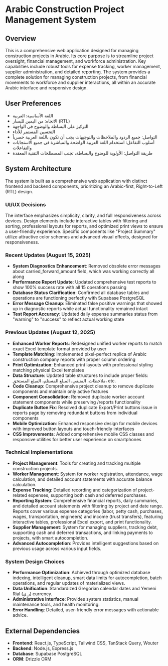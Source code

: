 # Arabic Construction Project Management System

## Overview
This is a comprehensive web application designed for managing construction projects in Arabic. Its core purpose is to streamline project oversight, financial management, and workforce administration. Key capabilities include robust tools for expense tracking, worker management, supplier administration, and detailed reporting. The system provides a complete solution for managing construction projects, from financial movements to workforce and supplier interactions, all within an accurate Arabic interface and responsive design.

## User Preferences
- اللغة الأساسية: العربية
- الاتجاه: من اليمين لليسار (RTL)
- التركيز على البساطة والوضوح في الواجهة
- التحسين المستمر للأداء
- التواصل: جميع الردود والملاحظات والتوجيهات يجب أن تكون باللغة العربية حصرياً
- أسلوب التفاعل: استخدام اللغة العربية الواضحة والمباشرة في جميع الاستجابات والتفاعلات
- طريقة التواصل: الأولوية للوضوح والبساطة، تجنب المصطلحات التقنية المعقدة

## System Architecture
The system is built as a comprehensive web application with distinct frontend and backend components, prioritizing an Arabic-first, Right-to-Left (RTL) design.

### UI/UX Decisions
The interface emphasizes simplicity, clarity, and full responsiveness across devices. Design elements include interactive tables with filtering and sorting, professional layouts for reports, and optimized print views to ensure a user-friendly experience. Specific components like "Project Summary" utilize attractive color schemes and advanced visual effects, designed for responsiveness.

### Recent Updates (August 15, 2025)
- **System Diagnostics Enhancement**: Removed obsolete error messages about carried_forward_amount field, which was working correctly all along
- **Performance Report Update**: Updated comprehensive test reports to show 100% success rate with all 15 operations passing
- **Database Status Clarification**: Confirmed all database tables and operations are functioning perfectly with Supabase PostgreSQL
- **Error Message Cleanup**: Eliminated false positive warnings that showed up in diagnostic reports while actual functionality remained intact
- **Test Report Accuracy**: Updated daily expense summaries status from "warning" to "success" to reflect actual working state

### Previous Updates (August 12, 2025)
- **Enhanced Worker Reports**: Redesigned unified worker reports to match exact Excel template format provided by user
- **Template Matching**: Implemented pixel-perfect replica of Arabic construction company reports with proper column ordering
- **Print Optimization**: Enhanced print layouts with professional styling matching physical Excel templates
- **Data Structure**: Updated table structures to include proper fields: ملاحظات، المتبقي، المبلغ المستلم، المبلغ المستحق، etc.
- **Code Cleanup**: Comprehensive project cleanup to remove duplicate components and maintain only active features
- **Component Consolidation**: Removed duplicate worker account statement components while preserving /reports functionality
- **Duplicate Button Fix**: Resolved duplicate Export/Print buttons issue in reports page by removing redundant buttons from individual components
- **Mobile Optimization**: Enhanced responsive design for mobile devices with improved button layouts and touch-friendly interfaces
- **CSS Improvements**: Added comprehensive mobile CSS classes and responsive utilities for better user experience on smartphones

### Technical Implementations
- **Project Management**: Tools for creating and tracking multiple construction projects.
- **Worker Management**: System for worker registration, attendance, wage calculation, and detailed account statements with accurate balance calculation.
- **Expense Tracking**: Detailed recording and categorization of project-related expenses, supporting both cash and deferred purchases.
- **Reporting System**: Comprehensive financial reports, daily summaries, and detailed account statements with filtering by project and date range. Reports cover various expense categories (labor, petty cash, purchases, wages, transportation, engineers) and income (trust transfers), featuring interactive tables, professional Excel export, and print functionality.
- **Supplier Management**: System for managing suppliers, tracking debt, supporting cash and deferred transactions, and linking payments to projects, with smart autocompletion.
- **Advanced Autocompletion**: Provides intelligent suggestions based on previous usage across various input fields.

### System Design Choices
- **Performance Optimization**: Achieved through optimized database indexing, intelligent cleanup, smart data limits for autocompletion, batch operations, and regular updates of materialized views.
- **Data Unification**: Standardized Gregorian calendar dates and Yemeni Rial (ر.ي) currency.
- **Administrative Interface**: Provides system statistics, manual maintenance tools, and health monitoring.
- **Error Handling**: Detailed, user-friendly error messages with actionable advice.

## External Dependencies
- **Frontend**: React.js, TypeScript, Tailwind CSS, TanStack Query, Wouter
- **Backend**: Node.js, Express.js
- **Database**: Supabase PostgreSQL
- **ORM**: Drizzle ORM